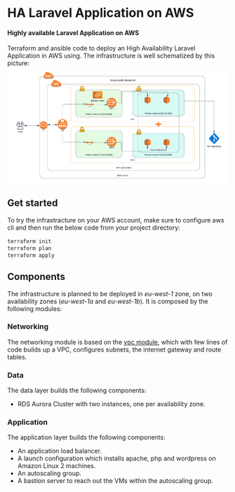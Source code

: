 # HA Laravel Application on AWS

#### Highly available Laravel Application on AWS

Terraform and ansible code to deploy an High Availability Laravel Application in AWS using.
The infrastructure is well schematized by this picture:
![infra](./HA-Infrastructure.png)

## Get started

To try the infrastracture on your AWS account, make sure to configure aws cli and then run the below code from your project directory:

```
terraform init
terraform plan
terraform apply
```

## Components

The infrastructure is planned to be deployed in _eu-west-1_ zone, on two availability zones (_eu-west-1a_ and _eu-west-1b_). It is composed by the following modules:

### Networking

The networking module is based on the [vpc module](https://registry.terraform.io/modules/terraform-aws-modules/vpc/aws/latest), which with few lines of code builds up a VPC, configures subnets, the internet gateway and route tables.

### Data

The data layer builds the following components:

- RDS Aurora Cluster with two instances, one per availability zone.

### Application

The application layer builds the following components:

- An application load balancer.
- A launch configuration which installs apache, php and wordpress on Amazon Linux 2 machines.
- An autoscaling group.
- A bastion server to reach out the VMs within the autoscaling group.

